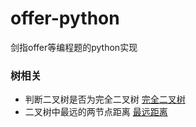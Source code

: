 # offer-python
剑指offer等编程题的python实现

### 树相关
- 判断二叉树是否为完全二叉树 [完全二叉树](https://github.com/dreamdaydream/offer-python/blob/master/%E5%AE%8C%E5%85%A8%E4%BA%8C%E5%8F%89%E6%A0%91.py)
- 二叉树中最远的两节点距离 [最远距离](https://github.com/dreamdaydream/offer-python/blob/master/max%20len%20in%20tree.py)
